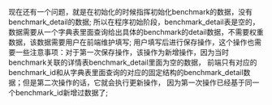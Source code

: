 现在还有一个问题，就是在初始化的时候指挥初始化benchmark的数据，没有benchmark_detail的数据;
所以在程序初始阶段，benchmark_detail表是空的，数据需要从一个字典表里面查询给出具体的benchmark的detail数据，不需要权重数据，该数据需要用户在前端维护填写;
用户填写后进行保存操作，这个操作也需要一些注意事项：对于第一次保存操作，该操作为新增操作，因为当时benchmark关联的详情表benchmark_detail里面为空的数据，
前端只有对应的benchmark_id和从字典表里面查询的对应的固定结构的benchmark_detail数据；但是第二次操作的话，它就会执行更新操作，
因为第一次操作已经基于同一个benchmark_id新增过数据了;